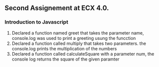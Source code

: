 
## Second Assignement at ECX 4.0.
### Introduction to Javascript
1. Declared a function named greet that takes the parameter name, console.log was used to print a greeting usung the funcction
2. Declared a function called multiply that takes two parameters. the console.log prints the multiplication of the numbers 
3. Declared a function called calculateSquare with a parameter num, the console log returns the square of the given paramter
